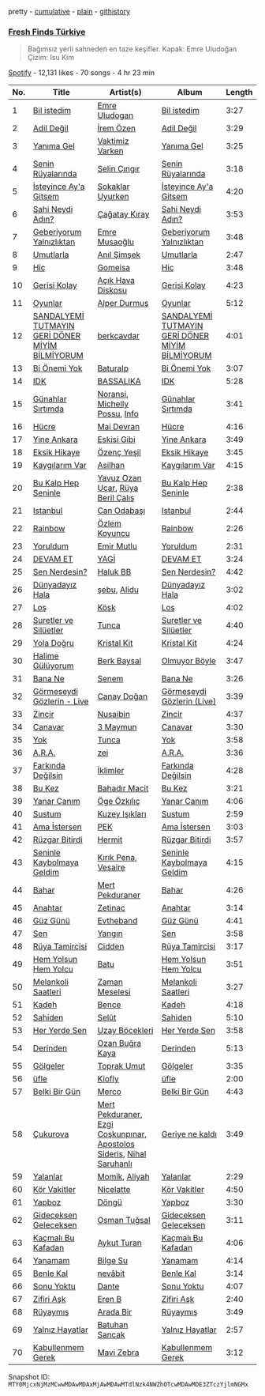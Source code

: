 pretty - [cumulative](/playlists/cumulative/37i9dQZF1DX1RLKir9EDRO.md) - [plain](/playlists/plain/37i9dQZF1DX1RLKir9EDRO) - [githistory](https://github.githistory.xyz/mackorone/spotify-playlist-archive/blob/main/playlists/plain/37i9dQZF1DX1RLKir9EDRO)

### [Fresh Finds Türkiye](https://open.spotify.com/playlist/37i9dQZF1DX1RLKir9EDRO)

> Bağımsız yerli sahneden en taze keşifler\. Kapak: Emre Uludoğan Çizim: Isu Kim

[Spotify](https://open.spotify.com/user/spotify) - 12,131 likes - 70 songs - 4 hr 23 min

| No. | Title | Artist(s) | Album | Length |
|---|---|---|---|---|
| 1 | [Bil istedim](https://open.spotify.com/track/7dTCoHArBZYO6QcpsQYmhc) | [Emre Uludogan](https://open.spotify.com/artist/4X1Ww8BMKKB2M4u4D4PjnH) | [Bil istedim](https://open.spotify.com/album/5VgDWtB2NVRsebRlmypsOm) | 3:27 |
| 2 | [Adil Değil](https://open.spotify.com/track/4hdeAdfosNom1ncBdYQu0A) | [İrem Özen](https://open.spotify.com/artist/76G25ekDcncsRVCDunPdu1) | [Adil Değil](https://open.spotify.com/album/2Y49fgGmbFdaNJiSKFGefv) | 3:29 |
| 3 | [Yanıma Gel](https://open.spotify.com/track/56ZhDycDkv0gjmW4qPIWkH) | [Vaktimiz Varken](https://open.spotify.com/artist/0WL4ePSSwsNDzRW5KdBWNq) | [Yanıma Gel](https://open.spotify.com/album/4Z2rpWRw6D6YBrrmhWrK57) | 3:25 |
| 4 | [Senin Rüyalarında](https://open.spotify.com/track/1znnrKzdSCDpDMItrBAK8N) | [Selin Çıngır](https://open.spotify.com/artist/05DklNAEcs3u54uuYOcR2S) | [Senin Rüyalarında](https://open.spotify.com/album/0uW578c1ccfjWaoJXmUf48) | 3:18 |
| 5 | [İsteyince Ay'a Gitsem](https://open.spotify.com/track/61A2gNV7U32XUDJaUlbQjw) | [Sokaklar Uyurken](https://open.spotify.com/artist/0QV8ZnVGZvfsjuXsG4JWxy) | [İsteyince Ay'a Gitsem](https://open.spotify.com/album/3vdxoPZ5hdMxKQCP7V5pNF) | 4:20 |
| 6 | [Sahi Neydi Adın?](https://open.spotify.com/track/7F2rS1JUcPtky6KbH0dZ6U) | [Çağatay Kıray](https://open.spotify.com/artist/2uX6z6MxWMJKrlxicW2bHk) | [Sahi Neydi Adın?](https://open.spotify.com/album/3AYB3qVcFmNdxFh1PZIcRQ) | 3:53 |
| 7 | [Geberiyorum Yalnızlıktan](https://open.spotify.com/track/03rdD9GQNBe22xrne1biY7) | [Emre Musaoğlu](https://open.spotify.com/artist/3VvUdWiaUSgbuLvTiVGlnG) | [Geberiyorum Yalnızlıktan](https://open.spotify.com/album/3NECZlqCpRv3KPS0397rQX) | 3:48 |
| 8 | [Umutlarla](https://open.spotify.com/track/6Ey1ywk6O13JsStrWWinSj) | [Anıl Şimşek](https://open.spotify.com/artist/0GH3KkrYNOlUei8TlSaMy9) | [Umutlarla](https://open.spotify.com/album/6nvM32SQEfE8YfiNFxVgkr) | 2:47 |
| 9 | [Hiç](https://open.spotify.com/track/7tPhHk1amwXmnZgVTYRSVr) | [Gomeisa](https://open.spotify.com/artist/6eSz2ZOZNvS6Y5fxnFbUiQ) | [Hiç](https://open.spotify.com/album/40ZKNfFQhoPRTPXvobdfJ4) | 3:48 |
| 10 | [Gerisi Kolay](https://open.spotify.com/track/6w0CJlmx1dnWilWdnnhCNi) | [Açık Hava Diskosu](https://open.spotify.com/artist/4LjXsCkKUW774tJG9HQAzm) | [Gerisi Kolay](https://open.spotify.com/album/31XHk7dDokCSLkjqcEG22K) | 4:23 |
| 11 | [Oyunlar](https://open.spotify.com/track/5R2PbM0KLdAmARl9GL2Cx9) | [Alper Durmuş](https://open.spotify.com/artist/2AnbZk0XBjTiRmpyo0kmAi) | [Oyunlar](https://open.spotify.com/album/5l60aWew4hJhBFczn5qMJV) | 5:12 |
| 12 | [SANDALYEMİ TUTMAYIN GERİ DÖNER MİYİM BİLMİYORUM](https://open.spotify.com/track/0iiKiygST9woA8Fl4rmYkS) | [berkcavdar](https://open.spotify.com/artist/1M5YnAuFsXEu654X69d9YK) | [SANDALYEMİ TUTMAYIN GERİ DÖNER MİYİM BİLMİYORUM](https://open.spotify.com/album/5Fl9F7PdN7MBxuX2W5Oiyw) | 4:01 |
| 13 | [Bi Önemi Yok](https://open.spotify.com/track/4CQjsF9EIfAQaakFezKDos) | [Baturalp](https://open.spotify.com/artist/2B5MD2M0PLg4BhVBgqkTAQ) | [Bi Önemi Yok](https://open.spotify.com/album/5QvPlBy9HB7y2sV3vOJaP4) | 3:07 |
| 14 | [IDK](https://open.spotify.com/track/57VHmDczK9GuiShhnlup3e) | [BASSALIKA](https://open.spotify.com/artist/0fYVPyjSA1z53Vt1gGP6kv) | [IDK](https://open.spotify.com/album/0HOFCFgeQfEIc6qjZcGpOw) | 5:28 |
| 15 | [Günahlar Sırtımda](https://open.spotify.com/track/1PlQMvA5TbVghFRnnGT5Xd) | [Noransi](https://open.spotify.com/artist/2s6SS529g8w7H7QePDgUoO), [Michelly Possu](https://open.spotify.com/artist/3Xel3jD7uU48RbuVAEgj0t), [Info](https://open.spotify.com/artist/4WvfRQtWShkLA2RpnhNYHo) | [Günahlar Sırtımda](https://open.spotify.com/album/0qHG6uxbX5XVbW3WRDRCOX) | 3:41 |
| 16 | [Hücre](https://open.spotify.com/track/0vBRgzFjzlCxfBnEAQi6mF) | [Mai Devran](https://open.spotify.com/artist/1d3JnRB284OJP64vtOYble) | [Hücre](https://open.spotify.com/album/5SUmGKb0pfK6WNNPyVt040) | 4:16 |
| 17 | [Yine Ankara](https://open.spotify.com/track/7yjLDZP1AKhOF6NHwf2rs8) | [Eskisi Gibi](https://open.spotify.com/artist/64olFkVC4M0xidEEKX52VH) | [Yine Ankara](https://open.spotify.com/album/68nZFUAnTrMpVr0alWQlY5) | 3:49 |
| 18 | [Eksik Hikaye](https://open.spotify.com/track/3kfcomSA8NRhF1NLxlYPiL) | [Özenç Yeşil](https://open.spotify.com/artist/6Mv1vGAgeL0VfVqalu0UnW) | [Eksik Hikaye](https://open.spotify.com/album/1GQtZ8cjwJgOG97sRnVacS) | 3:45 |
| 19 | [Kaygılarım Var](https://open.spotify.com/track/1qDagkeuD2ThY35Cpus3gH) | [Asilhan](https://open.spotify.com/artist/26lzyrYKubDT6N8yjM8fkA) | [Kaygılarım Var](https://open.spotify.com/album/2NKkwT32E5TEUQ2El4T8IS) | 4:15 |
| 20 | [Bu Kalp Hep Seninle](https://open.spotify.com/track/1C6Tx5HXkG7t6BDJdt1kVx) | [Yavuz Ozan Uçar](https://open.spotify.com/artist/2WxPG4Qx10YbitbHelZVIt), [Rüya Beril Çalış](https://open.spotify.com/artist/7G4Y5JjQS4Hd6pMtPS8nqr) | [Bu Kalp Hep Seninle](https://open.spotify.com/album/4C6GRLd4HHMqInqjdMmKxn) | 2:38 |
| 21 | [Istanbul](https://open.spotify.com/track/43spKkz8iH4AoHkQZ9dbkT) | [Can Odabaşı](https://open.spotify.com/artist/0Q9rTeDKjvx4juOYdMUvlb) | [Istanbul](https://open.spotify.com/album/5F1V5nzjUQfWNwAMI2vgOw) | 2:44 |
| 22 | [Rainbow](https://open.spotify.com/track/55IZK40LvZhN8R4nHf85q6) | [Özlem Koyuncu](https://open.spotify.com/artist/6k4ipUoBjZG9v4UZFk3XxX) | [Rainbow](https://open.spotify.com/album/7mgKFq4vLQxgYNGOV1c4l8) | 2:26 |
| 23 | [Yoruldum](https://open.spotify.com/track/2GLGR5Jybq6rGRVwwfUK98) | [Emir Mutlu](https://open.spotify.com/artist/2brdIoIsoT9yCvG6YSP5rT) | [Yoruldum](https://open.spotify.com/album/7kXIhNks8PzP4ddbuvST4Z) | 2:31 |
| 24 | [DEVAM ET](https://open.spotify.com/track/0ZOO7WSzDLGwJj533vVtml) | [YAGİ](https://open.spotify.com/artist/3YirfhIwIoNXCw8Lp9dl1a) | [DEVAM ET](https://open.spotify.com/album/6V2UugK3IRXrLrl23QDHkr) | 3:24 |
| 25 | [Sen Nerdesin?](https://open.spotify.com/track/0qB6lu8kBQ9339vf9XkbGu) | [Haluk BB](https://open.spotify.com/artist/6ybfwXAz9IfyzP7HmXAOTb) | [Sen Nerdesin?](https://open.spotify.com/album/1w2oetxf4PgnwuN4sP7HMb) | 4:42 |
| 26 | [Dünyadayız Hala](https://open.spotify.com/track/4OSDjdEPCSyl6WfUzKE4cg) | [şebu](https://open.spotify.com/artist/795LREKXgXoQ902YgIVpGo), [Alidu](https://open.spotify.com/artist/48llUAzhHX7GO6utiXd59p) | [Dünyadayız Hala](https://open.spotify.com/album/76V2df1ipLpeimPMX3zBPq) | 3:02 |
| 27 | [Loş](https://open.spotify.com/track/6qpzxCDaS9iTvLpVT7THlt) | [Köşk](https://open.spotify.com/artist/2HlyUUso1Y7uFARuLJo52l) | [Loş](https://open.spotify.com/album/20wnQBB7lgZUqrgCRSlPEy) | 4:02 |
| 28 | [Suretler ve Silüetler](https://open.spotify.com/track/0rthhbopedUjoytbEPM7hY) | [Tunca](https://open.spotify.com/artist/6d85MZmFRqdnn3TkzIrVI4) | [Suretler ve Silüetler](https://open.spotify.com/album/6G6g3ZUYrJxUdn1OoH7Ep2) | 4:40 |
| 29 | [Yola Doğru](https://open.spotify.com/track/3ThiNsVxckKtMyc9nc13JP) | [Kristal Kit](https://open.spotify.com/artist/4wvDdtaKCBY7g9hF8aZo7N) | [Kristal Kit](https://open.spotify.com/album/3IzXUOP4BlsYWxkYmBufsA) | 4:24 |
| 30 | [Halime Gülüyorum](https://open.spotify.com/track/1iTR5IyKMwKVfy8cUO16e8) | [Berk Baysal](https://open.spotify.com/artist/54R13HT0PZ7sa6xMm9YpDS) | [Olmuyor Böyle](https://open.spotify.com/album/0UKC1bSDFuCunQZudf6jnt) | 3:47 |
| 31 | [Bana Ne](https://open.spotify.com/track/3HugeGGtQUjnQrMCMMqj2I) | [Senem](https://open.spotify.com/artist/6HxyGsyK6ggtFliOowE2XU) | [Bana Ne](https://open.spotify.com/album/6k0YvY9bAkeORbkiARpQx0) | 3:26 |
| 32 | [Görmeseydi Gözlerin \- Live](https://open.spotify.com/track/3QU4uhG1OKygmiTkSHvQur) | [Canay Doğan](https://open.spotify.com/artist/67neQRprEWkco2mIyKkXCb) | [Görmeseydi Gözlerin \(Live\)](https://open.spotify.com/album/07IDumHHXc95zTq1PBulgA) | 3:39 |
| 33 | [Zincir](https://open.spotify.com/track/4kR3uT3SSW5Q746QwjNb0m) | [Nusaibin](https://open.spotify.com/artist/4MeUjnoDoo53PGZ17ISpGV) | [Zincir](https://open.spotify.com/album/6jzuigudahY3wtTv7UvXMG) | 4:37 |
| 34 | [Canavar](https://open.spotify.com/track/6Ir5NnQHt6Q3YhwL5H1vLV) | [3 Maymun](https://open.spotify.com/artist/0NOwAteK6yEHOeZUOK6SYZ) | [Canavar](https://open.spotify.com/album/4hN23sVYqchuMywJjjttcW) | 3:30 |
| 35 | [Yok](https://open.spotify.com/track/3RM1XAM17LzBg3sh3ECyBl) | [Tunca](https://open.spotify.com/artist/6d85MZmFRqdnn3TkzIrVI4) | [Yok](https://open.spotify.com/album/7rp2HrIyl5vYuWpPllGkwT) | 3:58 |
| 36 | [A.R.A.](https://open.spotify.com/track/50Ufd9M12Vk0NzmxKIXrBo) | [zei](https://open.spotify.com/artist/0EuuCfvKdq4FHDyXHoOspa) | [A.R.A.](https://open.spotify.com/album/1rLAQEfS4inQFRUCeGQWgl) | 3:36 |
| 37 | [Farkında Değilsin](https://open.spotify.com/track/37ud2QjKMq3bJccmeV2zz9) | [İklimler](https://open.spotify.com/artist/7xUrMZaxEWSwKaNetldbzb) | [Farkında Değilsin](https://open.spotify.com/album/5RFJZUUv9HPQnmIkRNHbPQ) | 4:28 |
| 38 | [Bu Kez](https://open.spotify.com/track/1bA08ZOf8B3Vow8pIwd7uP) | [Bahadır Macit](https://open.spotify.com/artist/0FL1jGhozSxbhJoOt7uacc) | [Bu Kez](https://open.spotify.com/album/7jCkRNGrwm0FZp8yodCYgR) | 3:21 |
| 39 | [Yanar Canım](https://open.spotify.com/track/5LVkds7XJ1KK6CmmBf7czW) | [Öge Özkılıç](https://open.spotify.com/artist/1nnqhmByPAVMxSq6mJVR3x) | [Yanar Canım](https://open.spotify.com/album/7KW5m66qvgO3TprQzLwlZC) | 4:06 |
| 40 | [Sustum](https://open.spotify.com/track/6UoE0Uyo1CmbBHqKAWzI9c) | [Kuzey Işıkları](https://open.spotify.com/artist/6iELQnI1ZLFnR2RIzMOwQb) | [Sustum](https://open.spotify.com/album/54EF8j4hqTAzUhuw9cmJvp) | 2:59 |
| 41 | [Ama İstersen](https://open.spotify.com/track/6E99SQWnBTZl5Ur7c0YuD1) | [PEK](https://open.spotify.com/artist/3BYlyRfryjGKcBA9sqEYev) | [Ama İstersen](https://open.spotify.com/album/3ifDsGtLXkXPCEJw6C71xo) | 3:03 |
| 42 | [Rüzgar Bitirdi](https://open.spotify.com/track/0WkY7ZM7YS5OLpMIr3v91v) | [Hermit](https://open.spotify.com/artist/2Glz5wQwDBJqd4LYVLOi4H) | [Rüzgar Bitirdi](https://open.spotify.com/album/4pKtCJa56zVwLD9s1nDIa8) | 3:57 |
| 43 | [Seninle Kaybolmaya Geldim](https://open.spotify.com/track/1aDz0uEORVxkRj1ciFgwOo) | [Kırık Pena](https://open.spotify.com/artist/2UyRbOa0I0umGFcrQks3pv), [Vesaire](https://open.spotify.com/artist/5OecW8cUUMRq6DRAW2wmIV) | [Seninle Kaybolmaya Geldim](https://open.spotify.com/album/6hTpMxcYKd1TkEz5qVoYNs) | 4:15 |
| 44 | [Bahar](https://open.spotify.com/track/4lHXnw5bf8Myg5xuNZVFTh) | [Mert Pekduraner](https://open.spotify.com/artist/6UQebgGoXLQEsHps47WDbT) | [Bahar](https://open.spotify.com/album/1lx6AGQw7m2NAz1r3ybwng) | 4:26 |
| 45 | [Anahtar](https://open.spotify.com/track/63nG7Yjusmcfq6AY0pSgFM) | [Zetinac](https://open.spotify.com/artist/7dvjq3vY79PIbRLwMftTdT) | [Anahtar](https://open.spotify.com/album/5P9fqujRpmf2LuvlNqm0Ov) | 3:14 |
| 46 | [Güz Günü](https://open.spotify.com/track/0NFEgeBl5CQ1fTtP71cElv) | [Evtheband](https://open.spotify.com/artist/5WXSTYgeLCWQ97p4HPLweA) | [Güz Günü](https://open.spotify.com/album/3Fuel5hpyqGKp793uivNsf) | 4:41 |
| 47 | [Sen](https://open.spotify.com/track/7KFdpvLNsvKe3K2VH0fFrj) | [Yangın](https://open.spotify.com/artist/69f7h8xhiJTOmZyCN6wtrD) | [Sen](https://open.spotify.com/album/0wwS4bHftbNmUQKaZi86SW) | 3:58 |
| 48 | [Rüya Tamircisi](https://open.spotify.com/track/7ftX2ttNRMTNVUdQ9Ed1Jv) | [Cidden](https://open.spotify.com/artist/6gzcoGI0YqfXisLCXPxX90) | [Rüya Tamircisi](https://open.spotify.com/album/2gUK4wN2CM3pZXcCMsmWyr) | 3:17 |
| 49 | [Hem Yolsun Hem Yolcu](https://open.spotify.com/track/50aIDp4gtML2B6T0PAvaZ6) | [Batu](https://open.spotify.com/artist/7vdtfmzMDEeIAJFyOCrVIi) | [Hem Yolsun Hem Yolcu](https://open.spotify.com/album/2xC90n6kAnHKUGZjUw3ZKJ) | 3:51 |
| 50 | [Melankoli Saatleri](https://open.spotify.com/track/5fZbOu0GEwCrwhT3Y2XPEK) | [Zaman Meselesi](https://open.spotify.com/artist/7vanu4fdYmKe69qzoiqZ78) | [Melankoli Saatleri](https://open.spotify.com/album/4L7rxbgxmXNU9GuyaMxEMp) | 3:27 |
| 51 | [Kadeh](https://open.spotify.com/track/5tukqOMacyfrlIL0mWTHhF) | [Bence](https://open.spotify.com/artist/1lkihLbM6Em0V0I63do5UM) | [Kadeh](https://open.spotify.com/album/3WhyFjvVupLNPInZS3jLr7) | 4:18 |
| 52 | [Sahiden](https://open.spotify.com/track/0KIoeJqrScDogPFkRe2jEQ) | [Selût](https://open.spotify.com/artist/1HqUargxLzVB1RdGcFYZJd) | [Sahiden](https://open.spotify.com/album/5h0nj8n6lmsY47Hr0lli49) | 5:10 |
| 53 | [Her Yerde Sen](https://open.spotify.com/track/4SZk2FiBheRSQXofYfTEWy) | [Uzay Böcekleri](https://open.spotify.com/artist/3vsVHHUAxsXyR6GyfA0jKU) | [Her Yerde Sen](https://open.spotify.com/album/1tKcKJkGdiY48xij9mqJR1) | 3:58 |
| 54 | [Derinden](https://open.spotify.com/track/3qgkB5mMsTNLAs0LZVUZSV) | [Ozan Buğra Kaya](https://open.spotify.com/artist/2ojjkWS7CBgLd9UIHdjG1l) | [Derinden](https://open.spotify.com/album/0d3TU3iyhgoRBjA7RLYaBz) | 5:13 |
| 55 | [Gölgeler](https://open.spotify.com/track/7FSeS9CkROSsVHnhivtxsK) | [Toprak Umut](https://open.spotify.com/artist/72MMXUIJnNN6FDybf0ZmUk) | [Gölgeler](https://open.spotify.com/album/3TYvg9ZXJ5bj7LVmY3ZMOy) | 3:35 |
| 56 | [üfle](https://open.spotify.com/track/47D6suJOB6lpDt4PD7r45U) | [Kiofly](https://open.spotify.com/artist/4Ztx8FH5bR3D5Yr7ZeRG9W) | [üfle](https://open.spotify.com/album/2yFpzFLnE4OSOjt7y374Kj) | 2:00 |
| 57 | [Belki Bir Gün](https://open.spotify.com/track/2U77TsPYVZP0ip80gpBC2r) | [Merco](https://open.spotify.com/artist/4fwkGripiVfAdw3DJxDoOI) | [Belki Bir Gün](https://open.spotify.com/album/01GowSobeUXRlFfvEaYXHd) | 4:43 |
| 58 | [Çukurova](https://open.spotify.com/track/3XcNta579GtC00njuO0yWK) | [Mert Pekduraner](https://open.spotify.com/artist/6UQebgGoXLQEsHps47WDbT), [Ezgi Coşkunpınar](https://open.spotify.com/artist/1xE2B5kVxtrujyEcwuebEv), [Apostolos Sideris](https://open.spotify.com/artist/2w90xiuLvfdDbBmNvtFqNw), [Nihal Saruhanlı](https://open.spotify.com/artist/2UIX1gQ9TN1ZEpxpnkAlNq) | [Geriye ne kaldı](https://open.spotify.com/album/4uCLH5OuZHFdLCdMIwZPj5) | 3:49 |
| 59 | [Yalanlar](https://open.spotify.com/track/0slmAMxa47bUA1TRzbLSGh) | [Momik](https://open.spotify.com/artist/3N06QEUZU9L84pYM0vW9FR), [Aliyah](https://open.spotify.com/artist/2kkeivLGN3OVvEsbAwY6J0) | [Yalanlar](https://open.spotify.com/album/7lGlgemzxEFm8vu4HODwEm) | 2:29 |
| 60 | [Kör Vakitler](https://open.spotify.com/track/2COPrl0Ya3YUu5qKC8S6aY) | [Nicelatte](https://open.spotify.com/artist/5QFWw9YCsZzcVF4FXRPpHu) | [Kör Vakitler](https://open.spotify.com/album/6arh8EeBo8qUi9S8i6oJlP) | 4:50 |
| 61 | [Yapboz](https://open.spotify.com/track/21KtqU4CR6x7MNsJtkCpVU) | [Döngü](https://open.spotify.com/artist/2u1GcDMD04jRCXwZVZI7Ze) | [Yapboz](https://open.spotify.com/album/6YgGVK3XzsGlD8M7Y05BA5) | 3:30 |
| 62 | [Gideceksen Geleceksen](https://open.spotify.com/track/7m6LMiaZdHcsVK5c558taN) | [Osman Tuğsal](https://open.spotify.com/artist/7uYFKmODOjK48vXyNRgKmQ) | [Gideceksen Geleceksen](https://open.spotify.com/album/13UtbmVSa114PBH4dxCb1T) | 3:11 |
| 63 | [Kaçmalı Bu Kafadan](https://open.spotify.com/track/3aIqNnWruuAVjF9FKdeCtp) | [Aykut Turan](https://open.spotify.com/artist/6LlaaDeI8bWofzxKHWHRsj) | [Kaçmalı Bu Kafadan](https://open.spotify.com/album/6zCc1AN6M2t75VFZkyGDli) | 4:06 |
| 64 | [Yanamam](https://open.spotify.com/track/2FwwiVvLGigPDzCfXTBggb) | [Bilge Su](https://open.spotify.com/artist/7omNgxR3HnKtIGQHiEW8eY) | [Yanamam](https://open.spotify.com/album/3kOiXJBneRK5tZbadJPiUt) | 4:14 |
| 65 | [Benle Kal](https://open.spotify.com/track/2bZjWA2QaDbjd4yWSJBkM9) | [nevâbit](https://open.spotify.com/artist/3eYE8nXkVGcmEzG3hExxxu) | [Benle Kal](https://open.spotify.com/album/7wTuKKv0S2ykqCvhUsowK2) | 3:14 |
| 66 | [Sonu Yoktu](https://open.spotify.com/track/1lYd91UTNbFYaftllwYaAC) | [Dante](https://open.spotify.com/artist/3IZ0cnBynJMaWURz9vozDv) | [Sonu Yoktu](https://open.spotify.com/album/4AKPaSjdE36Cf9AaLGdoj0) | 4:07 |
| 67 | [Zifiri Aşk](https://open.spotify.com/track/2CgtHMUTOkFfCsv8PnlEO2) | [Eren B](https://open.spotify.com/artist/7c5y1IZoRun6VQzFbrqPJ1) | [Zifiri Aşk](https://open.spotify.com/album/1gip3DllYPxHSmUSd6SQd1) | 2:40 |
| 68 | [Rüyaymış](https://open.spotify.com/track/3KOXFpLcXzqEcxfbNGnWj8) | [Arada Bir](https://open.spotify.com/artist/5vlkfBbxSsHNPMxRL0SBZ8) | [Rüyaymış](https://open.spotify.com/album/5i0UJsQ0UtohVLYNeOuq6y) | 3:49 |
| 69 | [Yalnız Hayatlar](https://open.spotify.com/track/7gj52fKyBVtDzqvqcyiJe6) | [Batuhan Sancak](https://open.spotify.com/artist/3xeO25kHPXN13ohkw1xAXB) | [Yalnız Hayatlar](https://open.spotify.com/album/7H1fpcyUwwEJEc4XFNop6a) | 2:57 |
| 70 | [Kabullenmem Gerek](https://open.spotify.com/track/57somNfhwPXTTgJdhVWwT6) | [Mavi Zebra](https://open.spotify.com/artist/1q9Ww91ChYZr7RFudZls0A) | [Kabullenmem Gerek](https://open.spotify.com/album/0ZnXTFXfrnEmh0tkJguKBG) | 3:12 |

Snapshot ID: `MTY0MjcxNjMzMCwwMDAwMDAxMjAwMDAwMTdlNzk4NWZhOTcwMDAwMDE3ZTczYjlmNGMx`